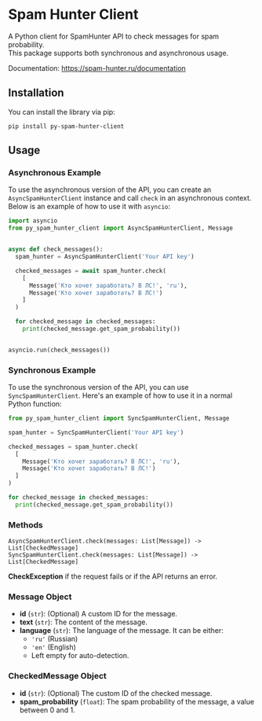 # Spam Hunter Client

A Python client for SpamHunter API to check messages for spam probability.<br>This package supports both synchronous and asynchronous usage.

Documentation: https://spam-hunter.ru/documentation

## Installation

You can install the library via pip:

`pip install py-spam-hunter-client`

## Usage

### Asynchronous Example

To use the asynchronous version of the API, you can create an `AsyncSpamHunterClient` instance and call `check` in an asynchronous context. Below is an example of how to use it with `asyncio`:

```python
import asyncio
from py_spam_hunter_client import AsyncSpamHunterClient, Message


async def check_messages():
  spam_hunter = AsyncSpamHunterClient('Your API key')

  checked_messages = await spam_hunter.check(
    [
      Message('Кто хочет заработать? В ЛС!', 'ru'),
      Message('Кто хочет заработать? В ЛС!')
    ]
  )

  for checked_message in checked_messages:
    print(checked_message.get_spam_probability())


asyncio.run(check_messages())
```

### Synchronous Example
To use the synchronous version of the API, you can use `SyncSpamHunterClient`. Here's an example of how to use it in a normal Python function:

```python
from py_spam_hunter_client import SyncSpamHunterClient, Message

spam_hunter = SyncSpamHunterClient('Your API key')

checked_messages = spam_hunter.check(
  [
    Message('Кто хочет заработать? В ЛС!', 'ru'),
    Message('Кто хочет заработать? В ЛС!')
  ]
)

for checked_message in checked_messages:
  print(checked_message.get_spam_probability())
```
    

### Methods
`AsyncSpamHunterClient.check(messages: List[Message]) -> List[CheckedMessage]`<br>`SyncSpamHunterClient.check(messages: List[Message]) -> List[CheckedMessage]`

**CheckException** if the request fails or if the API returns an error.

### Message Object

- **id** (`str`): (Optional) A custom ID for the message.
- **text** (`str`): The content of the message.
- **language** (`str`): The language of the message. It can be either:
  - `'ru'` (Russian)
  - `'en'` (English)
  - Left empty for auto-detection.

### CheckedMessage Object

- **id** (`str`): (Optional) The custom ID of the checked message.
- **spam_probability** (`float`): The spam probability of the message, a value between 0 and 1.

